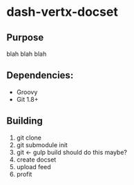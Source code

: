 # dash-vertx-docset

Purpose
---------- 
blah blah blah

Dependencies: 
-----------
* Groovy 
* Git 1.8+


Building
------
1. git clone <url> 
2. git submodule init 
3. git <checkout latest tagged version>  <- gulp build should do this maybe?
4. create docset
5. upload feed
6. profit

